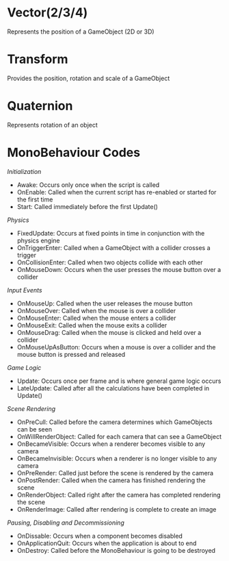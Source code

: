 # Vector(2/3/4) #
Represents the position of a GameObject (2D or 3D)

# Transform #
Provides the position, rotation and scale of a GameObject

# Quaternion #
Represents rotation of an object

# MonoBehaviour Codes #
*Initialization*
- Awake: Occurs only once when the script is called
- OnEnable: Called when the current script has re-enabled or started for the first time
- Start: Called immediately before the first Update()

*Physics*
- FixedUpdate: Occurs at fixed points in time in conjunction with the physics engine
- OnTriggerEnter: Called when a GameObject with a collider crosses a trigger
- OnCollisionEnter: Called when two objects collide with each other
- OnMouseDown: Occurs when the user presses the mouse button over a collider

*Input Events*
- OnMouseUp: Called when the user releases the mouse button
- OnMouseOver: Called when the mouse is over a collider
- OnMouseEnter: Called when the mouse enters a collider
- OnMouseExit: Called when the mouse exits a collider
- OnMouseDrag: Called when the mouse is clicked and held over a collider
- OnMouseUpAsButton: Occurs when a mouse is over a collider and the mouse button is pressed and released

*Game Logic*
- Update: Occurs once per frame and is where general game logic occurs
- LateUpdate: Called after all the calculations have been completed in Update()

*Scene Rendering*
- OnPreCull: Called before the camera determines which GameObjects can be seen
- OnWillRenderObject: Called for each camera that can see a GameObject
- OnBecameVisible: Occurs when a renderer becomes visible to any camera
- OnBecameInvisible: Occurs when a renderer is no longer visible to any camera
- OnPreRender: Called just before the scene is rendered by the camera
- OnPostRender: Called when the camera has finished rendering the scene
- OnRenderObject: Called right after the camera has completed rendering the scene
- OnRenderImage: Called after rendering is complete to create an image

*Pausing, Disabling and Decommissioning*
- OnDissable: Occurs when a component becomes disabled
- OnApplicationQuit: Occurs when the application is about to end
- OnDestroy: Called before the MonoBehaviour is going to be destroyed
